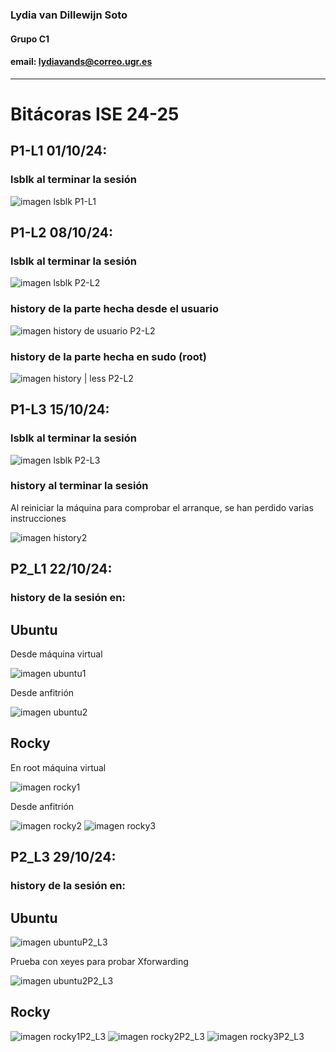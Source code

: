 ### Lydia van Dillewijn Soto
#### Grupo C1 
#### email: lydiavands@correo.ugr.es
***
# Bitácoras ISE 24-25
## P1-L1 01/10/24:
### lsblk al terminar la sesión
![imagen lsblk P1-L1](./img/P1-L1.JPG)


## P1-L2 08/10/24:
### lsblk al terminar la sesión
![imagen lsblk P2-L2](./img/lsblkP1L2.JPG)

### history de la parte hecha desde el usuario
![imagen history de usuario P2-L2](./img/history2P1L2.JPG)

### history de la parte hecha en sudo (root)
![imagen history | less P2-L2](./img/history_L2P1.JPG)


## P1-L3 15/10/24:
### lsblk al terminar la sesión
![imagen lsblk P2-L3](./img/lsblkP1L3.JPG)

### history al terminar la sesión
Al reiniciar la máquina para comprobar el arranque, se han perdido varias instrucciones

![imagen history2](./img/historyP1L3.JPG)

## P2_L1 22/10/24:
### history de la sesión en:
## Ubuntu

Desde máquina virtual

![imagen ubuntu1](./img/ubuntumv1P2_L1.JPG)


Desde anfitrión


![imagen ubuntu2](./img/ubuntuanfitrion2P2_L1.JPG)

## Rocky

En root máquina virtual

![imagen rocky1](./img/rootrocky1P2_L1.JPG)

Desde anfitrión

![imagen rocky2](./img/rockyanfitrion3P2_L1.JPG)
![imagen rocky3](./img/rockyanfitrion4P2_L1.JPG) 


## P2_L3 29/10/24:
### history de la sesión en:
## Ubuntu

![imagen ubuntuP2_L3](./img/ubuntuP2_L3.JPG) 

Prueba con xeyes para probar Xforwarding

![imagen ubuntu2P2_L3](./img/xeyesP2_L3.JPG) 

## Rocky

![imagen rocky1P2_L3](./img/rocky1P2_L3.JPG) 
![imagen rocky2P2_L3](./img/rocky2P2_L3.JPG)
![imagen rocky3P2_L3](./img/rocky3P2_L3.JPG)
